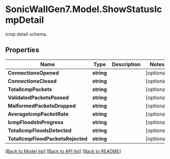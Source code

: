 # SonicWallGen7.Model.ShowStatusIcmpDetail
icmp detail schema.

## Properties

Name | Type | Description | Notes
------------ | ------------- | ------------- | -------------
**ConnectionsOpened** | **string** |  | [optional] 
**ConnectionsClosed** | **string** |  | [optional] 
**TotalIcmpPackets** | **string** |  | [optional] 
**ValidatedPacketsPassed** | **string** |  | [optional] 
**MalformedPacketsDropped** | **string** |  | [optional] 
**AverageIcmpPacketRate** | **string** |  | [optional] 
**IcmpFloodsInProgress** | **string** |  | [optional] 
**TotalIcmpFloodsDetected** | **string** |  | [optional] 
**TotalIcmpFloodPacketsRejected** | **string** |  | [optional] 

[[Back to Model list]](../README.md#documentation-for-models) [[Back to API list]](../README.md#documentation-for-api-endpoints) [[Back to README]](../README.md)

